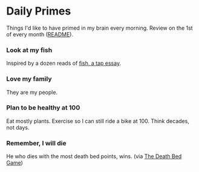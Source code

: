 # Daily Primes
Things I'd like to have primed in my brain every morning. Review on the 1st of every month ([README](README.md)).

### Look at my fish
Inspired by a dozen reads of [fish, a tap essay](https://readtapestry.com/s/YuyuuzQO8/).

### Love my family
They are my people.

### Plan to be healthy at 100
Eat mostly plants. Exercise so I can still ride a bike at 100. Think decades, not days.

### Remember, I will die
He who dies with the most death bed points, wins. (via [The Death Bed Game](https://medium.com/better-humans/20cc8d9c7494))

